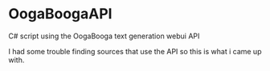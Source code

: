 # OogaBoogaAPI
C# script using the OogaBooga text generation webui API


I had some trouble finding sources that use the API so this is what i came up with.
